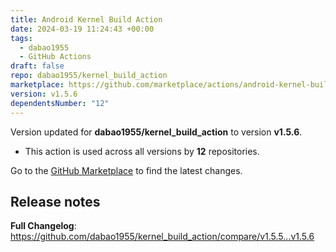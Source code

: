 ```yaml
---
title: Android Kernel Build Action
date: 2024-03-19 11:24:43 +00:00
tags:
  - dabao1955
  - GitHub Actions
draft: false
repo: dabao1955/kernel_build_action
marketplace: https://github.com/marketplace/actions/android-kernel-build-action
version: v1.5.6
dependentsNumber: "12"
---
```



Version updated for **dabao1955/kernel_build_action** to version **v1.5.6**.
- This action is used across all versions by **12** repositories.

Go to the [GitHub Marketplace](https://github.com/marketplace/actions/android-kernel-build-action) to find the latest changes.

## Release notes

**Full Changelog**: https://github.com/dabao1955/kernel_build_action/compare/v1.5.5...v1.5.6
